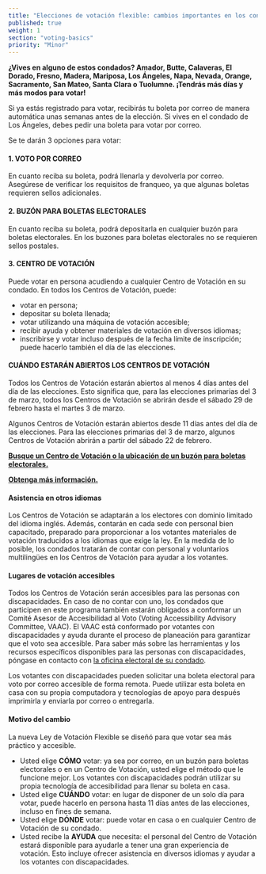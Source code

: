 ```yaml
---
title: "Elecciones de votación flexible: cambios importantes en los condados de Madera, Napa, Nevada, Sacramento y San Mateo"
published: true
weight: 1
section: "voting-basics"
priority: "Minor"
---
```


**¿Vives en alguno de estos condados? 
Amador, Butte, Calaveras, El Dorado, Fresno, Madera, Mariposa, Los Ángeles, Napa,
Nevada, Orange, Sacramento, San Mateo, Santa Clara o Tuolumne.
¡Tendrás más días y más modos para votar!**

Si ya estás registrado para votar, recibirás tu boleta por correo de manera automática unas semanas antes de la elección. Si vives en el condado de Los Ángeles, debes pedir una boleta para votar por correo.

Se te darán 3 opciones para votar:
 

#### 1. VOTO POR CORREO  

En cuanto reciba su boleta, podrá llenarla y devolverla por correo. Asegúrese de verificar los requisitos de franqueo, ya que algunas boletas requieren sellos adicionales.   

#### 2. BUZÓN PARA BOLETAS ELECTORALES  

En cuanto reciba su boleta, podrá depositarla en cualquier buzón para boletas electorales. En los buzones para boletas electorales no se requieren sellos postales.  

#### 3. CENTRO DE VOTACIÓN  

Puede votar en persona acudiendo a cualquier Centro de Votación en su condado. En todos los Centros de Votación, puede:  
- votar en persona;  
- depositar su boleta llenada;  
- votar utilizando una máquina de votación accesible;   
- recibir ayuda y obtener materiales de votación en diversos idiomas;  
- inscribirse y votar incluso después de la fecha límite de inscripción; puede hacerlo también el día de las elecciones.  

#### CUÁNDO ESTARÁN ABIERTOS LOS CENTROS DE VOTACIÓN   

Todos los Centros de Votación estarán abiertos al menos 4 días antes del día de las elecciones. Esto significa que, para las elecciones primarias del 3 de marzo, todos los Centros de Votación se abrirán desde el sábado 29 de febrero hasta el martes 3 de marzo.   

Algunos Centros de Votación estarán abiertos desde 11 días antes del día de las elecciones. Para las elecciones primarias del 3 de marzo, algunos Centros de Votación abrirán a partir del sábado 22 de febrero.   

**[Busque un Centro de Votación o la ubicación de un buzón para boletas electorales.](https://caearlyvoting.sos.ca.gov/)**  

**[Obtenga más información.](https://voterschoice.org/)**  

#### Asistencia en otros idiomas    

Los Centros de Votación se adaptarán a los electores con dominio limitado del idioma inglés. Además, contarán en cada sede con personal bien capacitado, preparado para proporcionar a los votantes materiales de votación traducidos a los idiomas que exige la ley. En la medida de lo posible, los condados tratarán de contar con personal y voluntarios multilingües en los Centros de Votación para ayudar a los votantes.  

#### Lugares de votación accesibles   

Todos los Centros de Votación serán accesibles para las personas con discapacidades. En caso de no contar con uno, los condados que participen en este programa también estarán obligados a conformar un Comité Asesor de Accesibilidad al Voto (Voting Accessibility Advisory Committee, VAAC). El VAAC está conformado por votantes con discapacidades y ayuda durante el proceso de planeación para garantizar que el voto sea accesible. Para saber más sobre las herramientas y los recursos específicos disponibles para las personas con discapacidades, póngase en contacto con [la oficina electoral de su condado](http://www.sos.ca.gov/elections/voting-resources/county-elections-offices/).  

Los votantes con discapacidades pueden solicitar una boleta electoral para voto por correo accesible de forma remota. Puede utilizar esta boleta en casa con su propia computadora y tecnologías de apoyo para después imprimirla y enviarla por correo o entregarla.  

#### Motivo del cambio  

La nueva Ley de Votación Flexible se diseñó para que votar sea más práctico y accesible.  
- Usted elige **CÓMO** votar: ya sea por correo, en un buzón para boletas electorales o en un Centro de Votación, usted elige el método que le funcione mejor. Los votantes con discapacidades podrán utilizar su propia tecnología de accesibilidad para llenar su boleta en casa.  
- Usted elige **CUÁNDO** votar: en lugar de disponer de un solo día para votar, puede hacerlo en persona hasta 11 días antes de las elecciones, incluso en fines de semana.  
- Usted elige **DÓNDE** votar: puede votar en casa o en cualquier Centro de Votación de su condado.  
- Usted recibe la **AYUDA** que necesita: el personal del Centro de Votación estará disponible para ayudarle a tener una gran experiencia de votación. Esto incluye ofrecer asistencia en diversos idiomas y ayudar a los votantes con discapacidades.  